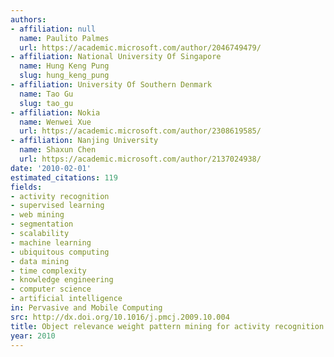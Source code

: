 ```yaml
---
authors:
- affiliation: null
  name: Paulito Palmes
  url: https://academic.microsoft.com/author/2046749479/
- affiliation: National University Of Singapore
  name: Hung Keng Pung
  slug: hung_keng_pung
- affiliation: University Of Southern Denmark
  name: Tao Gu
  slug: tao_gu
- affiliation: Nokia
  name: Wenwei Xue
  url: https://academic.microsoft.com/author/2308619585/
- affiliation: Nanjing University
  name: Shaxun Chen
  url: https://academic.microsoft.com/author/2137024938/
date: '2010-02-01'
estimated_citations: 119
fields:
- activity recognition
- supervised learning
- web mining
- segmentation
- scalability
- machine learning
- ubiquitous computing
- data mining
- time complexity
- knowledge engineering
- computer science
- artificial intelligence
in: Pervasive and Mobile Computing
src: http://dx.doi.org/10.1016/j.pmcj.2009.10.004
title: Object relevance weight pattern mining for activity recognition and segmentation
year: 2010
---
```

